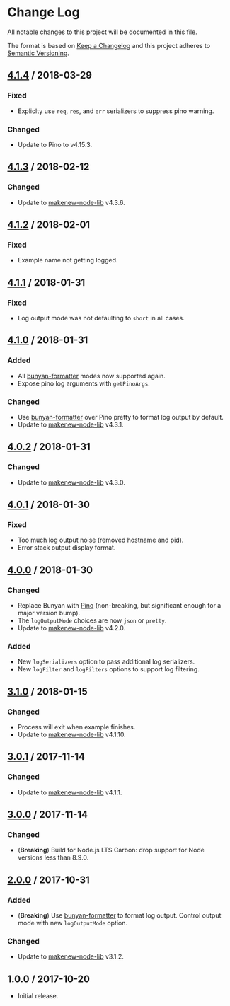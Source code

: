 # Change Log

All notable changes to this project will be documented in this file.

The format is based on [Keep a Changelog](http://keepachangelog.com/)
and this project adheres to [Semantic Versioning](http://semver.org/).

## [4.1.4] / 2018-03-29

### Fixed

- Expliclty use `req`, `res`, and `err` serializers
  to suppress pino warning.

### Changed

- Update to Pino to v4.15.3.

## [4.1.3] / 2018-02-12

### Changed

- Update to [makenew-node-lib] v4.3.6.

## [4.1.2] / 2018-02-01

### Fixed

- Example name not getting logged.

## [4.1.1] / 2018-01-31

### Fixed

- Log output mode was not defaulting to `short` in all cases.

## [4.1.0] / 2018-01-31

### Added

- All [bunyan-formatter] modes now supported again.
- Expose pino log arguments with `getPinoArgs`.

### Changed

- Use [bunyan-formatter] over Pino pretty to format log output by default.
- Update to [makenew-node-lib] v4.3.1.

## [4.0.2] / 2018-01-31

### Changed

- Update to [makenew-node-lib] v4.3.0.

## [4.0.1] / 2018-01-30

### Fixed

- Too much log output noise (removed hostname and pid).
- Error stack output display format.

## [4.0.0] / 2018-01-30

### Changed

- Replace Bunyan with [Pino]
  (non-breaking, but significant enough for a major version bump).
- The `logOutputMode` choices are now `json` or `pretty`.
- Update to [makenew-node-lib] v4.2.0.

### Added

- New `logSerializers` option to pass additional log serializers.
- New `logFilter` and `logFilters` options to support log filtering.

## [3.1.0] / 2018-01-15

### Changed

- Process will exit when example finishes.
- Update to [makenew-node-lib] v4.1.10.

## [3.0.1] / 2017-11-14

### Changed

- Update to [makenew-node-lib] v4.1.1.

## [3.0.0] / 2017-11-14

### Changed

- (**Breaking**) Build for Node.js LTS Carbon:
  drop support for Node versions less than 8.9.0.

## [2.0.0] / 2017-10-31

### Added

- (**Breaking**) Use [bunyan-formatter] to format log output.
  Control output mode with new `logOutputMode` option.

### Changed

- Update to [makenew-node-lib] v3.1.2.

## 1.0.0 / 2017-10-20

- Initial release.

[makenew-node-lib]: https://github.com/meltwater/makenew-node-lib
[bunyan-formatter]: https://www.npmjs.com/package/bunyan-formatter
[Pino]: https://github.com/pinojs/pino

[Unreleased]: https://github.com/meltwater/node-examplr/compare/v4.1.4...HEAD
[4.1.4]: https://github.com/meltwater/node-examplr/compare/v4.1.3...v4.1.4
[4.1.3]: https://github.com/meltwater/node-examplr/compare/v4.1.2...v4.1.3
[4.1.2]: https://github.com/meltwater/node-examplr/compare/v4.1.1...v4.1.2
[4.1.1]: https://github.com/meltwater/node-examplr/compare/v4.1.0...v4.1.1
[4.1.0]: https://github.com/meltwater/node-examplr/compare/v4.0.2...v4.1.0
[4.0.2]: https://github.com/meltwater/node-examplr/compare/v4.0.1...v4.0.2
[4.0.1]: https://github.com/meltwater/node-examplr/compare/v4.0.0...v4.0.1
[4.0.0]: https://github.com/meltwater/node-examplr/compare/v3.1.0...v4.0.0
[3.1.0]: https://github.com/meltwater/node-examplr/compare/v3.0.1...v3.1.0
[3.0.1]: https://github.com/meltwater/node-examplr/compare/v3.0.0...v3.0.1
[3.0.0]: https://github.com/meltwater/node-examplr/compare/v2.0.0...v3.0.0
[2.0.0]: https://github.com/meltwater/node-examplr/compare/v1.0.0...v2.0.0
